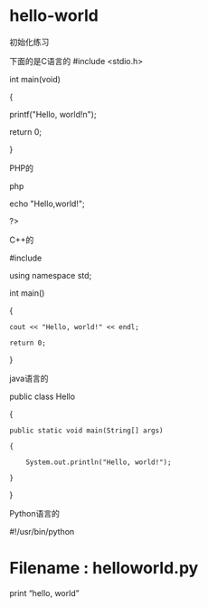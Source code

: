 # hello-world
初始化练习

下面的是C语言的
#include <stdio.h>  

  

int main(void)  

{  

   printf("Hello, world!n");  

   return 0;  

}

PHP的

php

echo "Hello,world!";

?>

C++的

#include <iostream>  

using namespace std;  

  

int main()  

{  

    cout << "Hello, world!" << endl;  

    return 0;  

}

java语言的

public class Hello  

{  

    public static void main(String[] args)  

    {  

        System.out.println("Hello, world!");  

    }  

}

Python语言的

#!/usr/bin/python

# Filename : helloworld.py

print “hello, world”
